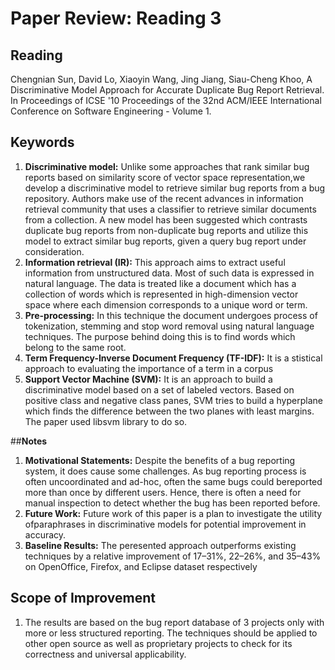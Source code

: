 # **Paper Review: Reading 3**
## **Reading**
Chengnian Sun, David Lo, Xiaoyin Wang, Jing Jiang, Siau-Cheng Khoo, A Discriminative Model Approach for Accurate Duplicate
Bug Report Retrieval. In Proceedings of ICSE '10 Proceedings of the 32nd ACM/IEEE International Conference on Software Engineering - Volume 1.
## **Keywords**
1.	**Discriminative model:** Unlike some approaches that rank similar bug reports based on similarity score of vector space representation,we develop a discriminative model to retrieve similar bug reports from a bug repository. Authors make use of the recent advances in information retrieval community that uses a classifier to retrieve similar documents from a collection. A new model has been suggested which contrasts duplicate bug reports from non-duplicate bug reports and utilize this model to extract similar bug reports, given a query bug report under consideration.
2.	**Information retrieval (IR):** This approach aims to extract useful information from unstructured data. Most of such data is expressed in natural language. The data is treated like a document which has a collection of words which is represented in high-dimension vector space where each dimension corresponds to a unique word or term.
3. **Pre-processing:** In this technique the document undergoes process of tokenization, stemming and stop word removal using natural language techniques. The purpose behind doing this is to find words which belong to the same root.
4. **Term Frequency-Inverse Document Frequency (TF-IDF):** It is a stistical approach to evaluating the importance of a term in a corpus
5. **Support Vector Machine (SVM):** It is an approach to build a discriminative model based on a set of labeled vectors. Based on positive class and negative class panes, SVM tries to build a hyperplane which finds the difference between the two planes with least margins. The paper used libsvm library to do so.

##**Notes**
1. **Motivational Statements:** Despite the benefits of a bug reporting system, it does cause some challenges. As bug reporting process is often uncoordinated and ad-hoc, often the same bugs could bereported more than once by different users. Hence, there is often a need for manual inspection to detect whether the bug has been reported before. 
2. **Future Work:** Future work of this paper is a plan to investigate the utility ofparaphrases in discriminative models for potential improvement in accuracy.
3. **Baseline Results:** The peresented approach outperforms existing techniques by a relative improvement of 17–31%, 22–26%, and 35–43% on OpenOffice, Firefox, and Eclipse dataset respectively

## **Scope of Improvement**
1.	The results are based on the bug report database of 3 projects only with more or less structured reporting. The techniques should be applied to other open source as well as proprietary projects to check for its correctness and universal applicability. 
